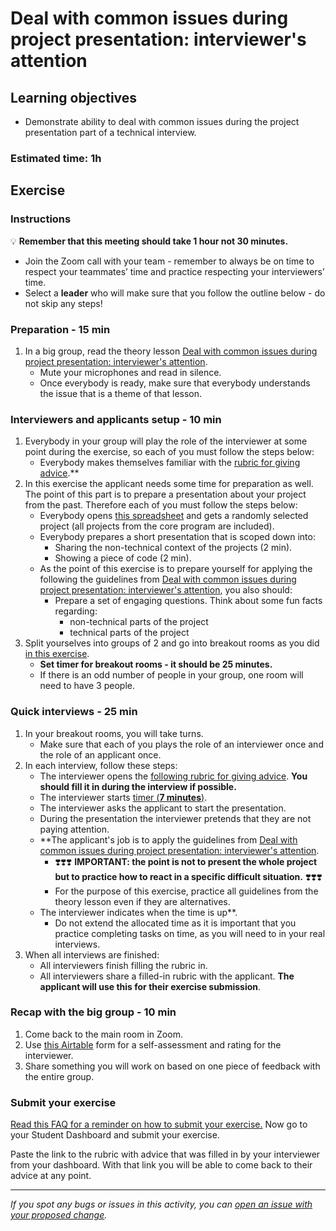 # Deal with common issues during project presentation: interviewer's attention

## Learning objectives

- Demonstrate ability to deal with common issues during the project presentation part of a technical interview.

### Estimated time: 1h

## Exercise

### Instructions

💡 **Remember that this meeting should take 1 hour not 30 minutes.**

- Join the Zoom call with your team - remember to always be on time to respect your teammates’ time and practice respecting your interviewers’ time.
- Select a **leader** who will make sure that you follow the outline below - do not skip any steps!

### Preparation - 15 min

1. In a big group, read the theory lesson [Deal with common issues during project presentation: interviewer's attention](https://github.com/matovu-farid/curriculum-professional-skills/blob/main/job-search/peer-interview-practice/interviewers_attention_lesson.md).
   - Mute your microphones and read in silence.
   - Once everybody is ready, make sure that everybody understands the issue that is a theme of that lesson.

### Interviewers and applicants setup - 10 min

1. Everybody in your group will play the role of the interviewer at some point during the exercise, so each of you must follow the steps below:
   - Everybody makes themselves familiar with the [rubric for giving advice](https://docs.google.com/document/d/1y0jfeX1JHPJXrFfvHtVbTd_rVZaPShRbFd1vdTD8oEM/edit#).\*\*
2. In this exercise the applicant needs some time for preparation as well. The point of this part is to prepare a presentation about your project from the past. Therefore each of you must follow the steps below:
   - Everybody opens [this spreadsheet](https://docs.google.com/spreadsheets/d/1HkUyBZdcpGz_aEUa8W_rtNhS739jly8HY6sXVPPSAro/edit#gid=487594994) and gets a randomly selected project (all projects from the core program are included).
   - Everybody prepares a short presentation that is scoped down into:
     - Sharing the non-technical context of the projects (2 min).
     - Showing a piece of code (2 min).
   - As the point of this exercise is to prepare yourself for applying the following the guidelines from [Deal with common issues during project presentation: interviewer's attention](https://github.com/matovu-farid/curriculum-professional-skills/blob/main/job-search/peer-interview-practice/interviewers_attention_lesson.md), you also should:
     - Prepare a set of engaging questions. Think about some fun facts regarding:
       - non-technical parts of the project
       - technical parts of the project
3. Split yourselves into groups of 2 and go into breakout rooms as you did [in this exercise](https://github.com/matovu-farid/curriculum-professional-skills/blob/main/job-search/job-searching-morning-session-using-breakout-rooms-for-interview-practice.md#what-are-breakout-rooms).
   - **Set timer for breakout rooms - it should be 25 minutes.**
   - If there is an odd number of people in your group, one room will need to have 3 people.

### Quick interviews - 25 min

1. In your breakout rooms, you will take turns.
   - Make sure that each of you plays the role of an interviewer once and the role of an applicant once.
2. In each interview, follow these steps:
   - The interviewer opens the [following rubric for giving advice](https://docs.google.com/document/d/1y0jfeX1JHPJXrFfvHtVbTd_rVZaPShRbFd1vdTD8oEM/edit#). **You should fill it in during the interview if possible.**
   - The interviewer starts [timer (**7 minutes**)](https://vclock.com/timer/#countdown=00:07:00&enabled=0&seconds=420&title=Peer+interviews+practice&sound=xylophone&loop=1).
   - The interviewer asks the applicant to start the presentation.
   - During the presentation the interviewer pretends that they are not paying attention.
   - \*\*The applicant's job is to apply the guidelines from [Deal with common issues during project presentation: interviewer's attention](https://github.com/matovu-farid/curriculum-professional-skills/blob/main/job-search/peer-interview-practice/interviewers_attention_lesson.md).
     - ❣️❣️❣️ **IMPORTANT: the point is not to present the whole project but to practice how to react in a specific difficult situation.** ❣️❣️❣️
     - For the purpose of this exercise, practice all guidelines from the theory lesson even if they are alternatives.
   - The interviewer indicates when the time is up\*\*.
     - Do not extend the allocated time as it is important that you practice completing tasks on time, as you will need to in your real interviews.
3. When all interviews are finished:
   - All interviewers finish filling the rubric in.
   - All interviewers share a filled-in rubric with the applicant. **The applicant will use this for their exercise submission**.

### Recap with the big group - 10 min

1. Come back to the main room in Zoom.
2. Use [this Airtable](https://airtable.com/shrclyLFtL6b5fMdT) form for a self-assessment and rating for the interviewer.
3. Share something you will work on based on one piece of feedback with the entire group.

### Submit your exercise

[Read this FAQ for a reminder on how to submit your exercise.](https://microverse.zendesk.com/hc/en-us/articles/360061344234)
Now go to your Student Dashboard and submit your exercise.

Paste the link to the rubric with advice that was filled in by your interviewer from your dashboard. With that link you will be able to come back to their advice at any point.

---

_If you spot any bugs or issues in this activity, you can [open an issue with your proposed change](https://github.com/microverseinc/curriculum-transversal-skills/blob/main/git-github/articles/open_issue.md)._
